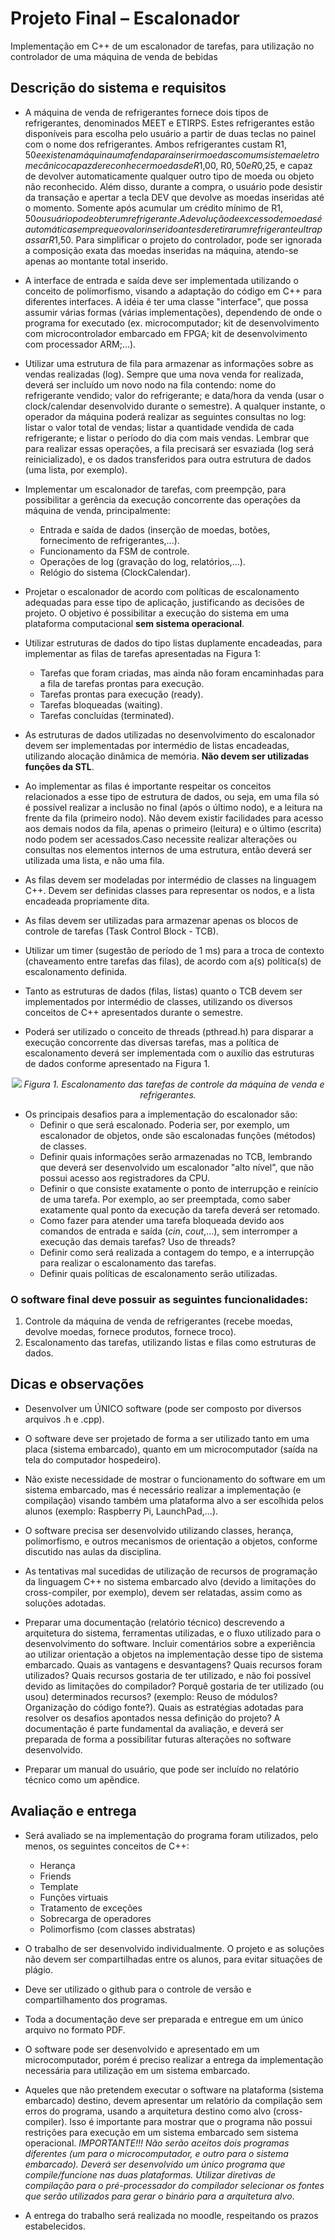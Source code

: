 # Projeto Final – Escalonador

Implementação em C++ de um escalonador de tarefas, para utilização no controlador de uma máquina de venda de bebidas

## Descrição do sistema e requisitos

* A máquina de venda de refrigerantes fornece dois tipos de refrigerantes, denominados MEET e ETIRPS. Estes refrigerantes estão disponíveis para escolha pelo usuário a partir de duas teclas no painel com o nome dos refrigerantes. Ambos refrigerantes custam R$1,50 e existe na máquina uma fenda para inserir moedas com um sistema eletromecânico capaz de reconhecer moedas de R$1,00, R$0,50 e R$0,25, e capaz de devolver automaticamente qualquer outro tipo de moeda ou objeto não reconhecido. Além disso, durante a compra, o usuário pode desistir da transação e apertar a tecla DEV que devolve as moedas inseridas até o momento. Somente após acumular um crédito mínimo de R$1,50 o usuário pode obter um refrigerante. A devolução de excesso de moedas é automática sempre que o valor inserido antes de retirar um refrigerante ultrapassar R$1,50. Para simplificar o projeto do controlador, pode ser ignorada a composição exata das moedas inseridas na máquina, atendo-se apenas ao montante total inserido.

* A interface de entrada e saída deve ser implementada utilizando o conceito de polimorfismo, visando a adaptação do código em C++ para diferentes interfaces. A idéia é ter uma classe "interface", que possa assumir várias formas (várias implementações), dependendo de onde o programa for executado (ex. microcomputador; kit de desenvolvimento com microcontrolador embarcado em FPGA; kit de desenvolvimento com processador ARM;...).

* Utilizar uma estrutura de fila para armazenar as informações sobre as vendas realizadas (log). Sempre que uma nova venda for realizada, deverá ser incluído um novo nodo na fila contendo: nome do refrigerante vendido; valor do refrigerante; e data/hora da venda (usar o clock/calendar desenvolvido durante o semestre). A qualquer instante, o operador da máquina poderá realizar as seguintes consultas no log: listar o valor total de vendas; listar a quantidade vendida de cada refrigerante; e listar o período do dia com mais vendas. Lembrar que para realizar essas operações, a fila precisará ser esvaziada (log será reinicializado), e os dados transferidos para outra estrutura de dados (uma lista, por exemplo).

* Implementar um escalonador de tarefas, com preempção, para possibilitar a gerência da execução concorrente das operações da máquina de venda, principalmente:
    * Entrada e saída de dados (inserção de moedas, botões, fornecimento de refrigerantes,...).
    * Funcionamento da FSM de controle.
    * Operações de log (gravação do log, relatórios,...).
    * Relógio do sistema (ClockCalendar).

* Projetar o escalonador de acordo com políticas de escalonamento adequadas para esse tipo de aplicação, justificando as decisões de projeto. O objetivo é possibilitar a execução do sistema em uma plataforma computacional **sem sistema operacional**.

* Utilizar estruturas de dados do tipo listas duplamente encadeadas, para implementar as filas de tarefas apresentadas na Figura 1:
    * Tarefas que foram criadas, mas ainda não foram encaminhadas para a fila de tarefas prontas para execução.
    * Tarefas prontas para execução (ready).
    * Tarefas bloqueadas (waiting).
    * Tarefas concluídas (terminated).

* As estruturas de dados utilizadas no desenvolvimento do escalonador devem ser implementadas por intermédio de listas encadeadas, utilizando alocação dinâmica de memória. **Não devem ser utilizadas funções da STL**.

* Ao implementar as filas é importante respeitar os conceitos relacionados a esse tipo de estrutura de dados, ou seja, em uma fila só é possível realizar a inclusão no final (após o último nodo), e a leitura na frente da fila (primeiro nodo). Não devem existir facilidades para acesso aos demais nodos da fila, apenas o primeiro (leitura) e o último (escrita) nodo podem ser acessados.Caso necessite realizar alterações ou consultas nos elementos internos de uma estrutura, então deverá ser utilizada uma lista, e não uma fila.

* As filas devem ser modeladas por intermédio de classes na linguagem C++. Devem ser definidas classes para representar os nodos, e a lista encadeada propriamente dita.

* As filas devem ser utilizadas para armazenar apenas os blocos de controle de tarefas (Task Control Block - TCB).

* Utilizar um timer (sugestão de período de 1 ms) para a troca de contexto (chaveamento entre tarefas das filas), de acordo com a(s) política(s) de escalonamento definida.

* Tanto as estruturas de dados (filas, listas) quanto o TCB devem ser implementados por intermédio de classes, utilizando os diversos conceitos de C++ apresentados durante o semestre.

* Poderá ser utilizado o conceito de threads (pthread.h) para disparar a execução concorrente das diversas tarefas, mas a política de escalonamento deverá ser implementada com o auxílio das estruturas de dados conforme apresentado na Figura 1.

<p align="center">
<img src="img/escalonamento_tarefas.png">
<em>Figura 1. Escalonamento das tarefas de controle da máquina de venda e refrigerantes.</em>
</p>

* Os principais desafios para a implementação do escalonador são:
    * Definir o que será escalonado. Poderia ser, por exemplo, um escalonador de objetos, onde são escalonadas funções (métodos) de classes.
    * Definir quais informações serão armazenadas no TCB, lembrando que deverá ser desenvolvido um escalonador "alto nível", que não possui acesso aos registradores da CPU.
    * Definir o que consiste exatamente o ponto de interrupção e reinício de uma tarefa. Por exemplo, ao ser preemptada, como saber exatamente qual ponto da execução da tarefa deverá ser retomado.
    * Como fazer para atender uma tarefa bloqueada devido aos comandos de entrada e saída (*cin*, *cout*,...), sem interromper a execução das demais tarefas? Uso de threads?
    * Definir como será realizada a contagem do tempo, e a interrupção para realizar o escalonamento das tarefas.
    * Definir quais políticas de escalonamento serão utilizadas.

### O software final deve possuir as seguintes funcionalidades:

1. Controle da máquina de venda de refrigerantes (recebe moedas, devolve moedas, fornece produtos, fornece troco).
2. Escalonamento das tarefas, utilizando listas e filas como estruturas de dados.

## Dicas e observações

* Desenvolver um ÚNICO software (pode ser composto por diversos arquivos .h e .cpp).

* O software deve ser projetado de forma a ser utilizado tanto em uma placa (sistema embarcado), quanto em um microcomputador (saída na tela do computador hospedeiro).

* Não existe necessidade de mostrar o funcionamento do software em um sistema embarcado, mas é necessário realizar a implementação (e compilação) visando também uma plataforma alvo a ser escolhida pelos alunos (exemplo: Raspberry Pi, LaunchPad,...).

* O software precisa ser desenvolvido utilizando classes, herança, polimorfismo, e outros mecanismos de orientação a objetos, conforme discutido nas aulas da disciplina.

* As tentativas mal sucedidas de utilização de recursos de programação da linguagem C++ no sistema embarcado alvo (devido a limitações do cross-compiler, por exemplo), devem ser relatadas, assim como as soluções adotadas.

* Preparar uma documentação (relatório técnico) descrevendo a arquitetura do sistema, ferramentas utilizadas, e o fluxo utilizado para o desenvolvimento do software. Incluir comentários sobre a experiência ao utilizar orientação a objetos na implementação desse tipo de sistema embarcado. Quais as vantagens e desvantagens? Quais recursos foram utilizados? Quais recursos gostaria de ter utilizado, e não foi possível devido as limitações do compilador? Porquê gostaria de ter utilizado (ou usou) determinados recursos? (exemplo: Reuso de módulos? Organização do código fonte?). Quais as estratégias adotadas para resolver os desafios apontados nessa definição do projeto?  A documentação é parte fundamental da avaliação, e deverá ser preparada de forma a possibilitar futuras alterações no software desenvolvido.

* Preparar um manual do usuário, que pode ser incluído no relatório técnico como um apêndice.

## Avaliação e entrega

* Será avaliado se na implementação do programa foram utilizados, pelo menos, os seguintes conceitos de C++:
    * Herança
    * Friends
    * Template
    * Funções virtuais
    * Tratamento de exceções
    * Sobrecarga de operadores
    * Polimorfismo (com classes abstratas)

* O trabalho de ser desenvolvido individualmente. O projeto e as soluções não devem ser compartilhadas entre os alunos, para evitar situações de plágio.

* Deve ser utilizado o github para o controle de versão e compartilhamento dos programas.

* Toda a documentação deve ser preparada e entregue em um único arquivo no formato PDF.

* O software pode ser desenvolvido e apresentado em um microcomputador, porém é preciso realizar a entrega da implementação necessária para utilização em um sistema embarcado.

* Aqueles que não pretendem executar o software na plataforma (sistema embarcado) destino, devem apresentar um relatório da compilação sem erros do programa, usando a arquitetura destino como alvo (cross-compiler). Isso é importante para mostrar que o programa não possui restrições para execução em um sistema embarcado sem sistema operacional. *IMPORTANTE!!! Não serão aceitos dois programas diferentes (um para o microcomputador, e outro para o sistema embarcado). Deverá ser desenvolvido um único programa que compile/funcione nas duas plataformas. Utilizar diretivas de compilação para o pré-processador do compilador selecionar os fontes que serão utilizados para gerar o binário para a arquitetura alvo*.

* A entrega do trabalho será realizada no moodle, respeitando os prazos estabelecidos.

